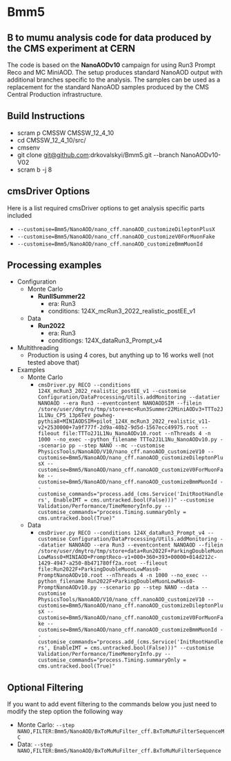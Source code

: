 # Bmm5
## B to mumu analysis code for data produced by the CMS experiment at CERN

The code is based on the **NanoAODv10** campaign for using Run3 Prompt Reco and MC MiniAOD. 
The setup produces standard NanoAOD output with additional branches
specific to the analysis. The samples can be used as a replacement for the standard
NanoAOD samples produced by the CMS Central Production infrastructure.

## Build Instructions 
* scram p CMSSW CMSSW_12_4_10
* cd CMSSW_12_4_10/src/
* cmsenv
* git clone git@github.com:drkovalskyi/Bmm5.git --branch NanoAODv10-V02
* scram b -j 8

## cmsDriver Options
Here is a list required cmsDriver options to get analysis specific parts included
* `--customise=Bmm5/NanoAOD/nano_cff.nanoAOD_customizeDileptonPlusX`
* `--customise=Bmm5/NanoAOD/nano_cff.nanoAOD_customizeV0ForMuonFake`
* `--customise=Bmm5/NanoAOD/nano_cff.nanoAOD_customizeBmmMuonId`

## Processing examples
* Configuration
  * Monte Carlo
    * **RunIISummer22**
      * era: Run3
      * conditions: 124X_mcRun3_2022_realistic_postEE_v1
  * Data
    * **Run2022**
      * era: Run3
      * conditiongs: 124X_dataRun3_Prompt_v4
* Multithreading
  * Production is using 4 cores, but anything up to 16 works well (not tested above that)
* Examples
  * Monte Carlo
    * ```cmsDriver.py RECO --conditions 124X_mcRun3_2022_realistic_postEE_v1 --customise Configuration/DataProcessing/Utils.addMonitoring --datatier NANOAOD --era Run3 --eventcontent NANOAODSIM --filein /store/user/dmytro/tmp/store+mc+Run3Summer22MiniAODv3+TTTo2J1L1Nu_CP5_13p6TeV_powheg-pythia8+MINIAODSIM+pilot_124X_mcRun3_2022_realistic_v11-v2+2530000+7a9f777f-2d9a-40b2-9d5d-1567ecc49975.root --fileout file:TTTo2J1L1Nu_NanoAODv10.root --nThreads 4 -n 1000 --no_exec --python_filename TTTo2J1L1Nu_NanoAODv10.py --scenario pp --step NANO --mc --customise PhysicsTools/NanoAOD/V10/nano_cff.nanoAOD_customizeV10 --customise=Bmm5/NanoAOD/nano_cff.nanoAOD_customizeDileptonPlusX --customise=Bmm5/NanoAOD/nano_cff.nanoAOD_customizeV0ForMuonFake --customise=Bmm5/NanoAOD/nano_cff.nanoAOD_customizeBmmMuonId --customise_commands="process.add_(cms.Service('InitRootHandlers', EnableIMT = cms.untracked.bool(False)))" --customise Validation/Performance/TimeMemoryInfo.py --customise_commands="process.Timing.summaryOnly = cms.untracked.bool(True)"```
  * Data
    * ```cmsDriver.py RECO --conditions 124X_dataRun3_Prompt_v4 --customise Configuration/DataProcessing/Utils.addMonitoring --datatier NANOAOD --era Run3 --eventcontent NANOAOD --filein /store/user/dmytro/tmp/store+data+Run2022F+ParkingDoubleMuonLowMass0+MINIAOD+PromptReco-v1+000+360+393+00000+014d212c-1429-4947-a250-8b471780ff2a.root --fileout file:Run2022F+ParkingDoubleMuonLowMass0-PromptNanoAODv10.root --nThreads 4 -n 1000 --no_exec --python_filename Run2022F+ParkingDoubleMuonLowMass0-PromptNanoAODv10.py --scenario pp --step NANO --data --customise PhysicsTools/NanoAOD/V10/nano_cff.nanoAOD_customizeV10 --customise=Bmm5/NanoAOD/nano_cff.nanoAOD_customizeDileptonPlusX --customise=Bmm5/NanoAOD/nano_cff.nanoAOD_customizeV0ForMuonFake --customise=Bmm5/NanoAOD/nano_cff.nanoAOD_customizeBmmMuonId --customise_commands="process.add_(cms.Service('InitRootHandlers', EnableIMT = cms.untracked.bool(False)))" --customise Validation/Performance/TimeMemoryInfo.py --customise_commands="process.Timing.summaryOnly = cms.untracked.bool(True)"```

## Optional Filtering
If you want to add event filtering to the commands below you just need to modify the step option the following way
* Monte Carlo: `--step NANO,FILTER:Bmm5/NanoAOD/BxToMuMuFilter_cff.BxToMuMuFilterSequenceMC`
* Data: `--step NANO,FILTER:Bmm5/NanoAOD/BxToMuMuFilter_cff.BxToMuMuFilterSequence`

